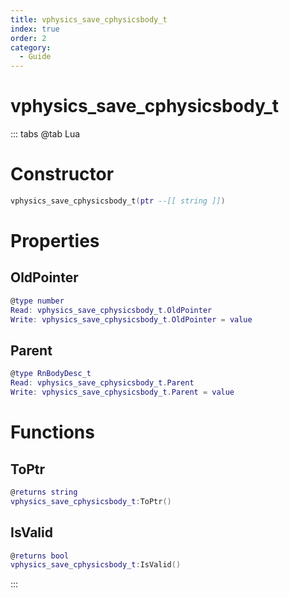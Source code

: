 ```yaml
---
title: vphysics_save_cphysicsbody_t
index: true
order: 2
category:
  - Guide
---
```


# vphysics_save_cphysicsbody_t

::: tabs
@tab Lua
# Constructor
```lua
vphysics_save_cphysicsbody_t(ptr --[[ string ]])
```
# Properties
## OldPointer 
```lua
@type number
Read: vphysics_save_cphysicsbody_t.OldPointer
Write: vphysics_save_cphysicsbody_t.OldPointer = value
```
## Parent 
```lua
@type RnBodyDesc_t
Read: vphysics_save_cphysicsbody_t.Parent
Write: vphysics_save_cphysicsbody_t.Parent = value
```
# Functions
## ToPtr
```lua
@returns string
vphysics_save_cphysicsbody_t:ToPtr()
```
## IsValid
```lua
@returns bool
vphysics_save_cphysicsbody_t:IsValid()
```

:::